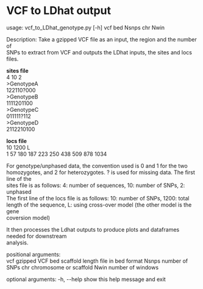# VCF to LDhat output

usage: vcf_to_LDhat_genotype.py [-h] vcf bed Nsnps chr Nwin  

Description: Take a gzipped VCF file as an input, the region and the number of  
SNPs to extract from VCF and outputs the LDhat inputs, the sites and locs files.  

**sites file**  
4 10 2  
\>GenotypeA  
122110?000  
\>GenotypeB  
1111201100  
\>GenotypeC  
011111?112  
\>GenotypeD  
2112210100  
  
**locs file**  
10 1200 L  
1 57 180 187 223 250 438 509 878 1034  
  
For genotype/unphased data, the convention used is 0 and 1 for the two  
homozygotes, and 2 for heterozygotes. ? is used for missing data. The first line of the  
sites file is as follows: 4: number of sequences, 10: number of SNPs, 2: unphased  
The first line of the locs file is as follows: 10: number of SNPs, 1200: total  
length of the sequence, L: using cross-over model (the other model is the gene  
coversion model)

It then processes the Ldhat outputs to produce plots and dataframes needed for downstream  
analysis.  

positional arguments:  
  vcf         gzipped VCF
  bed         scaffold length file in bed format
  Nsnps       number of SNPs
  chr         chromosome or scaffold
  Nwin        number of windows

optional arguments:
  -h, --help  show this help message and exit